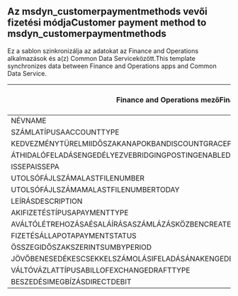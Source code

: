 ## <a name="customer-payment-method-to-msdyn_customerpaymentmethods"></a><span data-ttu-id="4708f-101">Az msdyn_customerpaymentmethods vevői fizetési módja</span><span class="sxs-lookup"><span data-stu-id="4708f-101">Customer payment method to msdyn_customerpaymentmethods</span></span>

<span data-ttu-id="4708f-102">Ez a sablon szinkronizálja az adatokat az Finance and Operations alkalmazások és a(z) Common Data Serviceközött.</span><span class="sxs-lookup"><span data-stu-id="4708f-102">This template synchronizes data between Finance and Operations apps and Common Data Service.</span></span>

<span data-ttu-id="4708f-103">Finance and Operations mező</span><span class="sxs-lookup"><span data-stu-id="4708f-103">Finance and Operations field</span></span> | <span data-ttu-id="4708f-104">Térkép típusa</span><span class="sxs-lookup"><span data-stu-id="4708f-104">Map type</span></span> | <span data-ttu-id="4708f-105">Egyéb Dynamics 365 mező</span><span class="sxs-lookup"><span data-stu-id="4708f-105">Other Dynamics 365 field</span></span> | <span data-ttu-id="4708f-106">Alapértelmezett érték</span><span class="sxs-lookup"><span data-stu-id="4708f-106">Default value</span></span>
---|---|---|---
<span data-ttu-id="4708f-107">NÉV</span><span class="sxs-lookup"><span data-stu-id="4708f-107">NAME</span></span> | = | <span data-ttu-id="4708f-108">msdyn_name</span><span class="sxs-lookup"><span data-stu-id="4708f-108">msdyn_name</span></span> | 
<span data-ttu-id="4708f-109">SZÁMLATÍPUSA</span><span class="sxs-lookup"><span data-stu-id="4708f-109">ACCOUNTTYPE</span></span> | >< | <span data-ttu-id="4708f-110">msdyn_accounttype</span><span class="sxs-lookup"><span data-stu-id="4708f-110">msdyn_accounttype</span></span> | 
<span data-ttu-id="4708f-111">KEDVEZMÉNYTÜRELMIIDŐSZAKANAPOKBAN</span><span class="sxs-lookup"><span data-stu-id="4708f-111">DISCOUNTGRACEPERIODDAYS</span></span> | = | <span data-ttu-id="4708f-112">msdyn_discountgraceperioddays</span><span class="sxs-lookup"><span data-stu-id="4708f-112">msdyn_discountgraceperioddays</span></span> | 
<span data-ttu-id="4708f-113">ÁTHIDALÓFELADÁSENGEDÉLYEZVE</span><span class="sxs-lookup"><span data-stu-id="4708f-113">BRIDGINGPOSTINGENABLED</span></span> | >< | <span data-ttu-id="4708f-114">msdyn_bridgingpostingenabled</span><span class="sxs-lookup"><span data-stu-id="4708f-114">msdyn_bridgingpostingenabled</span></span> | 
<span data-ttu-id="4708f-115">ISSEPA</span><span class="sxs-lookup"><span data-stu-id="4708f-115">ISSEPA</span></span> | >< | <span data-ttu-id="4708f-116">msdyn_issepa</span><span class="sxs-lookup"><span data-stu-id="4708f-116">msdyn_issepa</span></span> | 
<span data-ttu-id="4708f-117">UTOLSÓFÁJLSZÁMA</span><span class="sxs-lookup"><span data-stu-id="4708f-117">LASTFILENUMBER</span></span> | = | <span data-ttu-id="4708f-118">msdyn_lastfilenumber</span><span class="sxs-lookup"><span data-stu-id="4708f-118">msdyn_lastfilenumber</span></span> | 
<span data-ttu-id="4708f-119">UTOLSÓFÁJLSZÁMAMA</span><span class="sxs-lookup"><span data-stu-id="4708f-119">LASTFILENUMBERTODAY</span></span> | = | <span data-ttu-id="4708f-120">msdyn_lastfilenumbertoday</span><span class="sxs-lookup"><span data-stu-id="4708f-120">msdyn_lastfilenumbertoday</span></span> | 
<span data-ttu-id="4708f-121">LEÍRÁS</span><span class="sxs-lookup"><span data-stu-id="4708f-121">DESCRIPTION</span></span> | = | <span data-ttu-id="4708f-122">msdyn_description</span><span class="sxs-lookup"><span data-stu-id="4708f-122">msdyn_description</span></span> | 
<span data-ttu-id="4708f-123">AKIFIZETÉSTÍPUSA</span><span class="sxs-lookup"><span data-stu-id="4708f-123">PAYMENTTYPE</span></span> | >< | <span data-ttu-id="4708f-124">msdyn_paymenttype</span><span class="sxs-lookup"><span data-stu-id="4708f-124">msdyn_paymenttype</span></span> | 
<span data-ttu-id="4708f-125">AVÁLTÓLÉTREHOZÁSAÉSALÁÍRÁSASZÁMLÁZÁSKÖZBEN</span><span class="sxs-lookup"><span data-stu-id="4708f-125">CREATEANDDRAWBILLOFEXCHANGEDURINGINVOICEPOSTING</span></span> | >< | <span data-ttu-id="4708f-126">msdyn_invoiceupdate</span><span class="sxs-lookup"><span data-stu-id="4708f-126">msdyn_invoiceupdate</span></span> | 
<span data-ttu-id="4708f-127">FIZETÉSÁLLAPOTA</span><span class="sxs-lookup"><span data-stu-id="4708f-127">PAYMENTSTATUS</span></span> | >< | <span data-ttu-id="4708f-128">msdyn_paymentstatus</span><span class="sxs-lookup"><span data-stu-id="4708f-128">msdyn_paymentstatus</span></span> | 
<span data-ttu-id="4708f-129">ÖSSZEGIDŐSZAKSZERINT</span><span class="sxs-lookup"><span data-stu-id="4708f-129">SUMBYPERIOD</span></span> | >< | <span data-ttu-id="4708f-130">msdyn_sumbyperiod</span><span class="sxs-lookup"><span data-stu-id="4708f-130">msdyn_sumbyperiod</span></span> | 
<span data-ttu-id="4708f-131">JÖVŐBENESEDÉKESCSEKKELSZÁMOLÁSIFELADÁSÁNAKENGEDÉLYEZÉSE</span><span class="sxs-lookup"><span data-stu-id="4708f-131">ENABLEPOSTDATEDCHECKCLEARINGPOSTING</span></span> | >< | <span data-ttu-id="4708f-132">msdyn_enablepostdatescheckclearingposting</span><span class="sxs-lookup"><span data-stu-id="4708f-132">msdyn_enablepostdatescheckclearingposting</span></span> | 
<span data-ttu-id="4708f-133">VÁLTÓVÁZLATTÍPUSA</span><span class="sxs-lookup"><span data-stu-id="4708f-133">BILLOFEXCHANGEDRAFTTYPE</span></span> | >< | <span data-ttu-id="4708f-134">msdyn_billofexchangedrafttype</span><span class="sxs-lookup"><span data-stu-id="4708f-134">msdyn_billofexchangedrafttype</span></span> | 
<span data-ttu-id="4708f-135">BESZEDÉSIMEGBÍZÁS</span><span class="sxs-lookup"><span data-stu-id="4708f-135">DIRECTDEBIT</span></span> | >< | <span data-ttu-id="4708f-136">msdyn_directdebit</span><span class="sxs-lookup"><span data-stu-id="4708f-136">msdyn_directdebit</span></span> | 
